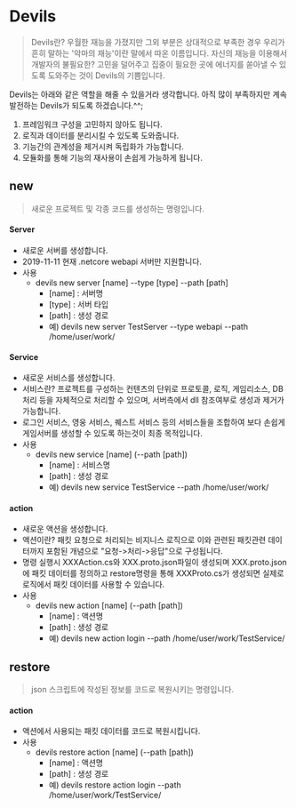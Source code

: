 # Devils
> Devils란? 우월한 재능을 가졌지만 그외 부분은 상대적으로 부족한 경우 우리가 흔히 말하는 '악마의 재능'이란 말에서 따온 이름입니다. 자신의 재능을 이용해서 개발자의 불필요한? 고민을 덜어주고 집중이 필요한 곳에 에너지를 쏟아낼 수 있도록 도와주는 것이 Devils의 기쁨입니다.

Devils는 아래와 같은 역할을 해줄 수 있을거라 생각합니다.
아직 많이 부족하지만 계속 발전하는 Devils가 되도록 하겠습니다.^^;

1. 프레임워크 구성을 고민하지 않아도 됩니다.  
2. 로직과 데이터를 분리시킬 수 있도록 도와줍니다. 
3. 기능간의 관계성을 제거시켜 독립화가 가능합니다.
4. 모듈화를 통해 기능의 재사용이 손쉽게 가능하게 됩니다.



## new
> 새로운 프로젝트 및 각종 코드를 생성하는 명령입니다. 

#### Server
* 새로운 서버를 생성합니다.
* 2019-11-11 현재 .netcore webapi 서버만 지원합니다.
* 사용
  * devils new server [name] --type [type]  --path [path]
    * [name] : 서버명
    * [type] : 서버 타입
    * [path] : 생성 경로
    * 예) devils new server TestServer --type webapi --path /home/user/work/


#### Service
* 새로운 서비스를 생성합니다.
* 서비스란? 프로젝트를 구성하는 컨텐츠의 단위로 프로토콜, 로직, 게임리소스, DB처리 등을 자체적으로 처리할 수 있으며, 서버측에서 dll 참조여부로 생성과 제거가 가능합니다.
* 로그인 서비스, 영웅 서비스, 퀘스트 서비스 등의 서비스들을 조합하여 보다 손쉽게 게임서버를 생성할 수 있도록 하는것이 최종 목적입니다.
* 사용
  * devils new service [name] (--path [path])
    * [name] : 서비스명
    * [path] : 생성 경로
    * 예) devils new service TestService --path /home/user/work/  


#### action
* 새로운 액션을 생성합니다.
* 액션이란? 패킷 요청으로 처리되는 비지니스 로직으로 이와 관련된 패킷관련 데이터까지 포함된 개념으로 "요청->처리->응답"으로 구성됩니다.
* 명령 실행시 XXXAction.cs와 XXX.proto.json파일이 생성되며 XXX.proto.json에 패킷 데이터를 정의하고 restore명령을 통해 XXXProto.cs가 생성되면 실제로 로직에서 패킷 데이터를 사용할 수 있습니다.
* 사용
  * devils new action [name] (--path [path])
    * [name] : 액션명
    * [path] : 생성 경로
    * 예) devils new action login --path /home/user/work/TestService/



## restore
> json 스크립트에 작성된 정보를 코드로 복원시키는 명령입니다.


#### action
* 액션에서 사용되는 패킷 데이터를 코드로 복원시킵니다.
* 사용
  * devils restore action [name] (--path [path])
    * [name] : 액션명
    * [path] : 생성 경로
    * 예) devils restore action login --path /home/user/work/TestService/
